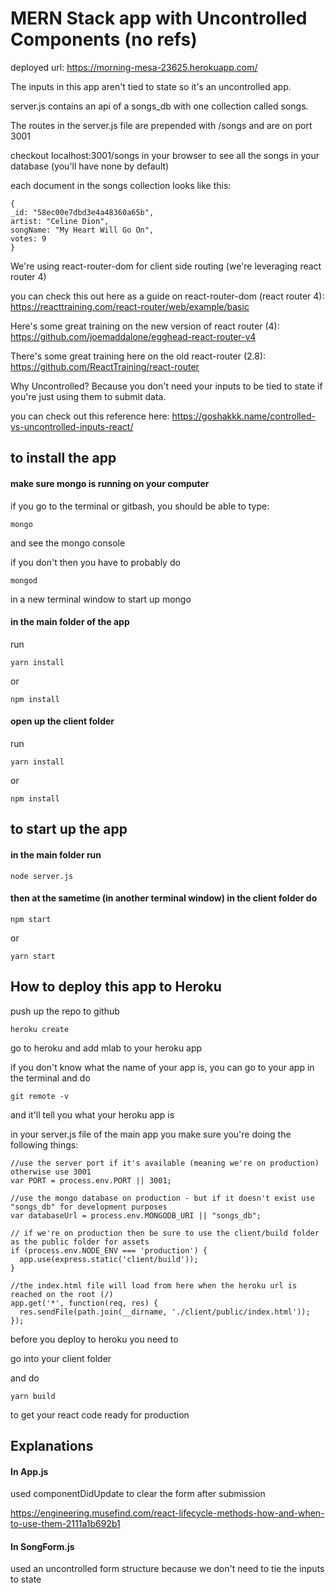 # MERN Stack app with Uncontrolled Components (no refs)

deployed url: https://morning-mesa-23625.herokuapp.com/

The inputs in this app aren't tied to state so it's an uncontrolled app.

server.js contains an api of a songs_db with one collection called songs.

The routes in the server.js file are prepended with /songs and are on port 3001

checkout localhost:3001/songs in your browser to see all the songs in your database (you'll have none by default)

each document in the songs collection looks like this: 

```
{
_id: "58ec00e7dbd3e4a48360a65b",
artist: "Celine Dion",
songName: "My Heart Will Go On",
votes: 9
}
```

We're using react-router-dom for client side routing (we're leveraging react router 4)

you can check this out here as a guide on react-router-dom (react router 4):
https://reacttraining.com/react-router/web/example/basic

Here's some great training on the new version of react router (4):
https://github.com/joemaddalone/egghead-react-router-v4 

There's some great training here on the old react-router (2.8):
https://github.com/ReactTraining/react-router

Why Uncontrolled? Because you don't need your inputs to be tied to state if you're just using them to submit data. 

you can check out this reference here:
https://goshakkk.name/controlled-vs-uncontrolled-inputs-react/

## to install the app

#### make sure mongo is running on your computer

if you go to the terminal or gitbash, you should be able to type:

```
mongo 
```

and see the mongo console

if you don't then you have to probably do 

```
mongod 
```

in a new terminal window to start up mongo

#### in the main folder of the app 

run

```
yarn install 
```

or 

```
npm install
```

#### open up the client folder

run 

```
yarn install
```

or 

```
npm install
```

## to start up the app

#### in the main folder run

```
node server.js
```

#### then at the sametime (in another terminal window) in the client folder do

```
npm start
```

or 

```
yarn start
```

## How to deploy this app to Heroku

push up the repo to github

```
heroku create
```

go to heroku and add mlab to your heroku app

if you don't know what the name of your app is, you can go to your app in the terminal and do 

```
git remote -v 
```

and it'll tell you what your heroku app is

in your server.js file of the main app you make sure you're doing the following things: 

```
//use the server port if it's available (meaning we're on production) otherwise use 3001
var PORT = process.env.PORT || 3001;

//use the mongo database on production - but if it doesn't exist use "songs_db" for development purposes
var databaseUrl = process.env.MONGODB_URI || "songs_db";

// if we're on production then be sure to use the client/build folder as the public folder for assets
if (process.env.NODE_ENV === 'production') {
  app.use(express.static('client/build'));
}

//the index.html file will load from here when the heroku url is reached on the root (/)
app.get('*', function(req, res) {
  res.sendFile(path.join(__dirname, './client/public/index.html'));
});
```

before you deploy to heroku you need to 

go into your client folder

and do 

```
yarn build
```

to get your react code ready for production

## Explanations 

#### In App.js

used componentDidUpdate to clear the form after submission

https://engineering.musefind.com/react-lifecycle-methods-how-and-when-to-use-them-2111a1b692b1

#### In SongForm.js

used an uncontrolled form structure because we don't need to tie the inputs to state
